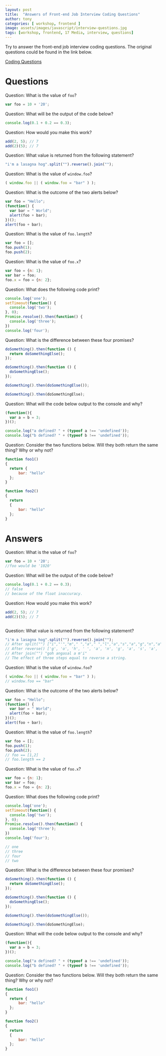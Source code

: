 ```yaml
---
layout: post
title:  "Answers of Front-end Job Interview Coding Questions"
author: tony
categories: [ workshop, frontend ]
image: assets/images/javascript/interview-questions.jpg
tags: [workshop, frontend, 17 Media, interview, questions]
---
```

Try to answer the front-end job interview coding questions. The original questions could be found in the link below.

[Coding Questions](https://h5bp.org/Front-end-Developer-Interview-Questions/questions/coding-questions/)

# Questions
Question: What is the value of `foo`?
```javascript
var foo = 10 + '20';
```

Question: What will be the output of the code below?
```javascript
console.log(0.1 + 0.2 == 0.3);
```

Question: How would you make this work?
```javascript
add(2, 5); // 7
add(2)(5); // 7
```

Question: What value is returned from the following statement?
```javascript
"i'm a lasagna hog".split("").reverse().join("");
```

Question: What is the value of `window.foo`?
```javascript
( window.foo || ( window.foo = "bar" ) );
```

Question: What is the outcome of the two alerts below?
```javascript
var foo = "Hello";
(function() {
  var bar = " World";
  alert(foo + bar);
})();
alert(foo + bar);
```

Question: What is the value of `foo.length`?
```javascript
var foo = [];
foo.push(1);
foo.push(2);
```

Question: What is the value of `foo.x`?
```javascript
var foo = {n: 1};
var bar = foo;
foo.x = foo = {n: 2};
```

Question: What does the following code print?
```javascript
console.log('one');
setTimeout(function() {
  console.log('two');
}, 0);
Promise.resolve().then(function() {
  console.log('three');
})
console.log('four');
```

Question: What is the difference between these four promises?
```javascript
doSomething().then(function () {
  return doSomethingElse();
});

doSomething().then(function () {
  doSomethingElse();
});

doSomething().then(doSomethingElse());

doSomething().then(doSomethingElse);
```

Question: What will the code below output to the console and why?
```javascript
(function(){
  var a = b = 3;
})();

console.log("a defined? " + (typeof a !== 'undefined'));
console.log("b defined? " + (typeof b !== 'undefined'));
```

Question: Consider the two functions below. Will they both return the same thing? Why or why not?
```javascript
function foo1()
{
  return {
      bar: "hello"
  };
}

function foo2()
{
  return
  {
      bar: "hello"
  };
}
```

# Answers
Question: What is the value of `foo`?
```javascript
var foo = 10 + '20';
//foo would be '1020'

```

Question: What will be the output of the code below?
```javascript
console.log(0.1 + 0.2 == 0.3);
// false
// because of the float inaccuracy.
```

Question: How would you make this work?
```javascript
add(2, 5); // 7
add(2)(5); // 7
```

```javascript

````

Question: What value is returned from the following statement?
```javascript
"i'm a lasagna hog".split("").reverse().join("");
// After split("") ["i","'","m"," ","a"," ","l","a","s","a","g","n","a"," ","h","o","g"]
// After reverse() ['g', 'o', 'h', ' ', 'a', 'n', 'g', 'a', 's', 'a', 'l', ' ', 'a', ' ', 'm', "'", 'i']
// After join("") "goh angasal a m'i"
// The effect of three steps equal to reverse a string.
```

Question: What is the value of `window.foo`?
```javascript
( window.foo || ( window.foo = "bar" ) );
// window.foo == "bar"
```

Question: What is the outcome of the two alerts below?
```javascript
var foo = "Hello";
(function() {
  var bar = " World";
  alert(foo + bar);
})();
alert(foo + bar);
```

Question: What is the value of `foo.length`?
```javascript
var foo = [];
foo.push(1);
foo.push(2);
// foo == [1,2]
// foo.length == 2
```

Question: What is the value of `foo.x`?
```javascript
var foo = {n: 1};
var bar = foo;
foo.x = foo = {n: 2};
```

Question: What does the following code print?
```javascript
console.log('one');
setTimeout(function() {
  console.log('two');
}, 0);
Promise.resolve().then(function() {
  console.log('three');
})
console.log('four');

// one
// three
// four
// two
```

Question: What is the difference between these four promises?
```javascript
doSomething().then(function () {
  return doSomethingElse();
});

doSomething().then(function () {
  doSomethingElse();
});

doSomething().then(doSomethingElse());

doSomething().then(doSomethingElse);
```

Question: What will the code below output to the console and why?
```javascript
(function(){
  var a = b = 3;
})();

console.log("a defined? " + (typeof a !== 'undefined'));
console.log("b defined? " + (typeof b !== 'undefined'));
```

Question: Consider the two functions below. Will they both return the same thing? Why or why not?
```javascript
function foo1()
{
  return {
      bar: "hello"
  };
}

function foo2()
{
  return
  {
      bar: "hello"
  };
}
```
